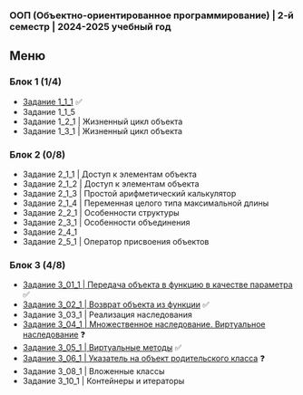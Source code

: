 ### ООП (Объектно-ориентированное программирование) | 2-й семестр | 2024-2025 учебный год

## Меню

### Блок 1 (1/4)
- [Задание 1_1_1](https://github.com/RealJungleBird/Tasks/blob/main/ООП%20(Объектно-ориентированное%20программирование)/1_1_1.md) :white_check_mark:
- Задание 1_1_5
- Задание 1_2_1 | Жизненный цикл объекта
- Задание 1_3_1 | Жизненный цикл объекта

### Блок 2 (0/8)
- Задание 2_1_1 | Доступ к элементам объекта
- Задание 2_1_2 | Доступ к элементам объекта
- Задание 2_1_3 | Простой арифметический калькулятор
- Задание 2_1_4 | Переменная целого типа максимальной длины
- Задание 2_2_1 | Особенности структуры
- Задание 2_3_1 | Особенности объединения
- Задание 2_4_1
- Задание 2_5_1 | Оператор присвоения объектов

### Блок 3 (4/8)
- [Задание 3_01_1 | Передача объекта в функцию в качестве параметра](https://github.com/RealJungleBird/Tasks/blob/main/ООП%20(Объектно-ориентированное%20программирование)/3_01_1.md) :white_check_mark:
- [Задание 3_02_1 | Возврат объекта из функции](https://github.com/RealJungleBird/Tasks/blob/main/ООП%20(Объектно-ориентированное%20программирование)/3_02_1.md) :white_check_mark:
- Задание 3_03_1 | Реализация наследования
- [Задание 3_04_1 | Множественное наследование. Виртуальное наследование](https://github.com/RealJungleBird/Tasks/blob/main/ООП%20(Объектно-ориентированное%20программирование)/3_04_1.md) :question:
- [Задание 3_05_1 | Виртуальные методы](https://github.com/RealJungleBird/Tasks/blob/main/ООП%20(Объектно-ориентированное%20программирование)/3_05_1.md) :white_check_mark:
- [Задание 3_06_1 | Указатель на объект родительского класса](https://github.com/RealJungleBird/Tasks/blob/main/ООП%20(Объектно-ориентированное%20программирование)/3_06_1.md) :question:
- Задание 3_08_1 | Вложенные классы
- Задание 3_10_1 | Контейнеры и итераторы
